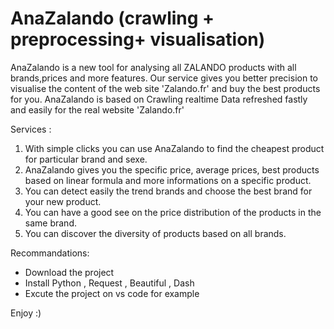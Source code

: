 # AnaZalando (crawling + preprocessing+ visualisation)


AnaZalando is a new tool for analysing all ZALANDO products with all brands,prices and more features. 
Our service gives you better precision to visualise the content of the web site 'Zalando.fr' and buy the best products for you. 
AnaZalando is based on Crawling realtime Data refreshed fastly and easily for the real website 'Zalando.fr'               
    
 
 Services :
1) With simple clicks you can use AnaZalando to find the cheapest product for particular brand and sexe.  
2) AnaZalando gives you the specific price, average prices, best products based on linear formula and more informations on a specific product. 
3) You can detect easily the trend brands and choose the best brand for your new product.
4) You can have a good see on the price distribution of the products in the same brand.  
5) You can discover the diversity of products based on all brands.  



Recommandations:
- Download the project
- Install Python , Request , Beautiful , Dash
- Excute the project on vs code for example

Enjoy :)

 
